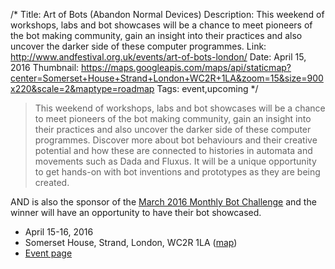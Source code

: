 /*
Title: Art of Bots (Abandon Normal Devices)
Description: This weekend of workshops, labs and bot showcases will be a chance to meet pioneers of the bot making community, gain an insight into their practices and also uncover the darker side of these computer programmes.
Link: http://www.andfestival.org.uk/events/art-of-bots-london/
Date: April 15, 2016
Thumbnail: https://maps.googleapis.com/maps/api/staticmap?center=Somerset+House+Strand+London+WC2R+1LA&zoom=15&size=900x220&scale=2&maptype=roadmap
Tags: event,upcoming
*/


> This weekend of workshops, labs and bot showcases will be a chance to meet pioneers of the bot making community, gain an insight into their practices and also uncover the darker side of these computer programmes. Discover more about bot behaviours and their creative potential and how these are connected to histories in automata and movements such as Dada and Fluxus. It will be a unique opportunity to get hands-on with bot inventions and prototypes as they are being created.

AND is also the sponsor of the [March 2016 Monthly Bot Challenge](/monthly-bot-challenge/2016-march/) and the winner will have an opportunity to have their bot showcased.

- April 15-16, 2016
- Somerset House, Strand, London, WC2R 1LA ([map](https://www.google.com/maps/dir/Current+Location/Somerset+House+Strand+London+WC2R+1LA))
- [Event page](http://www.andfestival.org.uk/events/art-of-bots-london/)


